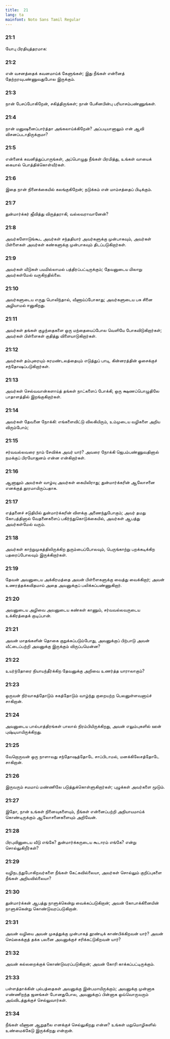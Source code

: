 ```yaml
---
title:  21
lang: ta
mainfont: Noto Sans Tamil Regular
---
```


###  21:1

யோபு பிரதியுத்தரமாக:

###  21:2

என் வசனத்தைக் கவனமாய்க் கேளுங்கள்; இது நீங்கள் என்னைத் தேற்றரவுபண்ணுவதுபோல இருக்கும்.

###  21:3

நான் பேசப்போகிறேன், சகித்திருங்கள்; நான் பேசினபின்பு பரியாசம்பண்ணுங்கள்.

###  21:4

நான் மனுஷனைப்பார்த்தா அங்கலாய்க்கிறேன்? அப்படியானாலும் என் ஆவி விசனப்படாதிருக்குமா?

###  21:5

என்னைக் கவனித்துப்பாருங்கள், அப்பொழுது நீங்கள் பிரமித்து, உங்கள் வாயைக் கையால் பொத்திக்கொள்வீர்கள்.

###  21:6

இதை நான் நினைக்கையில் கலங்குகிறேன்; நடுக்கம் என் மாம்சத்தைப் பிடிக்கும்.

###  21:7

துன்மார்க்கர் ஜீவித்து விருத்தராகி, வல்லவராவானேன்?

###  21:8

அவர்களோடுங்கூட அவர்கள் சந்ததியார் அவர்களுக்கு முன்பாகவும், அவர்கள் பிள்ளைகள் அவர்கள் கண்களுக்கு முன்பாகவும் திடப்படுகிறார்கள்.

###  21:9

அவர்கள் வீடுகள் பயமில்லாமல் பத்திரப்பட்டிருக்கும்; தேவனுடைய மிலாறு அவர்கள்மேல் வருகிறதில்லை.

###  21:10

அவர்களுடைய எருது பொலிந்தால், வீணாய்ப்போகாது; அவர்களுடைய பசு சினை அழியாமல் ஈனுகிறது.

###  21:11

அவர்கள் தங்கள் குழந்தைகளை ஒரு மந்தையைப்போல வெளியே போகவிடுகிறார்கள்; அவர்கள் பிள்ளைகள் குதித்து விளையாடுகிறார்கள்.

###  21:12

அவர்கள் தம்புரையும் சுரமண்டலத்தையும் எடுத்துப் பாடி, கின்னரத்தின் ஓசைக்குச் சந்தோஷப்படுகிறார்கள்.

###  21:13

அவர்கள் செல்வவான்களாய்த் தங்கள் நாட்களைப் போக்கி, ஒரு க்ஷணப்பொழுதிலே பாதாளத்தில் இறங்குகிறார்கள்.

###  21:14

அவர்கள் தேவனை நோக்கி: எங்களைவிட்டு விலகியிரும், உம்முடைய வழிகளை அறிய விரும்போம்;

###  21:15

சர்வவல்லவரை நாம் சேவிக்க அவர் யார்? அவரை நோக்கி ஜெபம்பண்ணுவதினால் நமக்குப் பிரயோஜனம் என்ன என்கிறார்கள்.

###  21:16

ஆனாலும் அவர்கள் வாழ்வு அவர்கள் கையிலிராது; துன்மார்க்கரின் ஆலோசனை எனக்குத் தூரமாயிருப்பதாக.

###  21:17

எத்தனைச் சடுதியில் துன்மார்க்கரின் விளக்கு அணைந்துபோகும்; அவர் தமது கோபத்தினால் வேதனைகளைப் பகிர்ந்துகொடுக்கையில், அவர்கள் ஆபத்து அவர்கள்மேல் வரும்.

###  21:18

அவர்கள் காற்றுமுகத்திலிருக்கிற துரும்பைப்போலவும், பெருங்காற்று பறக்கடிக்கிற பதரைப்போலவும் இருக்கிறார்கள்.

###  21:19

தேவன் அவனுடைய அக்கிரமத்தை அவன் பிள்ளைகளுக்கு வைத்து வைக்கிறார்; அவன் உணரத்தக்கவிதமாய் அதை அவனுக்குப் பலிக்கப்பண்ணுகிறார்.

###  21:20

அவனுடைய அழிவை அவனுடைய கண்கள் காணும், சர்வவல்லவருடைய உக்கிரத்தைக் குடிப்பான்.

###  21:21

அவன் மாதங்களின் தொகை குறுக்கப்படும்போது, அவனுக்குப் பிற்பாடு அவன் வீட்டைப்பற்றி அவனுக்கு இருக்கும் விருப்பமென்ன?

###  21:22

உயர்ந்தோரை நியாயந்தீர்க்கிற தேவனுக்கு அறிவை உணர்த்த யாராலாகும்?

###  21:23

ஒருவன் நிர்வாகத்தோடும் சுகத்தோடும் வாழ்ந்து குறையற்ற பெலனுள்ளவனாய்ச் சாகிறான்.

###  21:24

அவனுடைய பால்பாத்திரங்கள் பாலால் நிரம்பியிருக்கிறது, அவன் எலும்புகளில் ஊன் புஷ்டியாயிருக்கிறது.

###  21:25

வேறொருவன் ஒரு நாளாவது சந்தோஷத்தோடே சாப்பிடாமல், மனக்கிலேசத்தோடே சாகிறான்.

###  21:26

இருவரும் சமமாய் மண்ணிலே படுத்துக்கொள்ளுகிறார்கள்; புழுக்கள் அவர்களை மூடும்.

###  21:27

இதோ, நான் உங்கள் நினைவுகளையும், நீங்கள் என்னைப்பற்றி அநியாயமாய்க் கொண்டிருக்கும் ஆலோசனைகளையும் அறிவேன்.

###  21:28

பிரபுவினுடைய வீடு எங்கே? துன்மார்க்கருடைய கூடாரம் எங்கே? என்று சொல்லுகிறீர்கள்?

###  21:29

வழிநடந்துபோகிறவர்களை நீங்கள் கேட்கவில்லையா, அவர்கள் சொல்லும் குறிப்புகளை நீங்கள் அறியவில்லையா?

###  21:30

துன்மார்க்கன் ஆபத்து நாளுக்கென்று வைக்கப்படுகிறான்; அவன் கோபாக்கினையின் நாளுக்கென்று கொண்டுவரப்படுகிறான்.

###  21:31

அவன் வழியை அவன் முகத்துக்கு முன்பாகத் தூண்டிக் காண்பிக்கிறவன் யார்? அவன் செய்கைக்குத் தக்க பலனை அவனுக்குச் சரிக்கட்டுகிறவன் யார்?

###  21:32

அவன் கல்லறைக்குக் கொண்டுவரப்படுகிறான்; அவன் கோரி காக்கப்பட்டிருக்கும்.

###  21:33

பள்ளத்தாக்கின் புல்பத்தைகள் அவனுக்கு இன்பமாயிருக்கும்; அவனுக்கு முன்னாக எண்ணிறந்த ஜனங்கள் போனதுபோல, அவனுக்குப் பின்னாக ஒவ்வொருவரும் அவ்விடத்துக்குச் செல்லுவார்கள்.

###  21:34

நீங்கள் வீணான ஆறுதலை எனக்குச் செல்லுகிறது என்ன? உங்கள் மறுமொழிகளில் உண்மைக்கேடு இருக்கிறது என்றான்.

